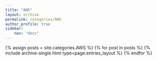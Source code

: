 ```yaml
---
title: "AWS"
layout: archive
permalink: categories/AWS
author_profile: true
sidebar:
    nav: "docs"
---
```



{% assign posts = site.categories.AWS %}
{% for post in posts %} {% include archive-single.html type=page.entries_layout %} {% endfor %}